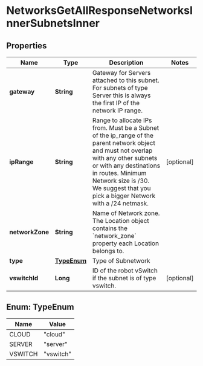 

# NetworksGetAllResponseNetworksInnerSubnetsInner


## Properties

| Name | Type | Description | Notes |
|------------ | ------------- | ------------- | -------------|
|**gateway** | **String** | Gateway for Servers attached to this subnet. For subnets of type Server this is always the first IP of the network IP range. |  |
|**ipRange** | **String** | Range to allocate IPs from. Must be a Subnet of the ip_range of the parent network object and must not overlap with any other subnets or with any destinations in routes. Minimum Network size is /30. We suggest that you pick a bigger Network with a /24 netmask. |  [optional] |
|**networkZone** | **String** | Name of Network zone. The Location object contains the &#x60;network_zone&#x60; property each Location belongs to. |  |
|**type** | [**TypeEnum**](#TypeEnum) | Type of Subnetwork |  |
|**vswitchId** | **Long** | ID of the robot vSwitch if the subnet is of type vswitch. |  [optional] |



## Enum: TypeEnum

| Name | Value |
|---- | -----|
| CLOUD | &quot;cloud&quot; |
| SERVER | &quot;server&quot; |
| VSWITCH | &quot;vswitch&quot; |



